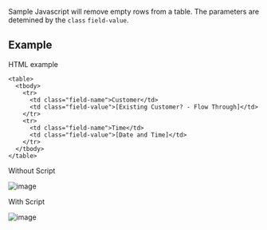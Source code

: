 Sample Javascript will remove empty rows from a table. The parameters are detemined by the `class` `field-value`.

## Example
HTML example 
```
<table>
  <tbody>
    <tr>
      <td class="field-name">Customer</td>
      <td class="field-value">[Existing Customer? - Flow Through]</td>
    </tr>
    <tr>
      <td class="field-name">Time</td>
      <td class="field-value">[Date and Time]</td>
    </tr>
  </tbody>
</table>

```

Without Script

![image](https://github.com/rpmsoftware/rpm-layout-custom-code/assets/87500503/f5f2c3ea-7ce5-4d81-9341-19cc96b4e4ce)

With Script

![image](https://github.com/rpmsoftware/rpm-layout-custom-code/assets/87500503/87de4af0-db46-4bc5-a79f-68e30afbe6e9)


